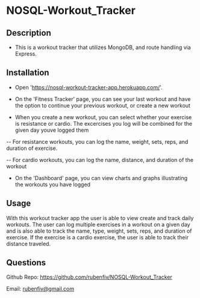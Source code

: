 # NOSQL-Workout_Tracker

## Description 

  * This is a workout tracker that utilizes MongoDB, and route handling via Express.
  
## Installation

   * Open 'https://nosql-workout-tracker-app.herokuapp.com/'.
 
   * On the 'Fitness Tracker' page, you can see your last workout and have the option to continue your previous workout, or create a new workout

   * When you create a new workout, you can select whether your exercise is resistance or cardio. The excercises you log will be combined for the given day youve logged them
   
   -- For resistance workouts, you can log the name, weight, sets, reps, and duration of exercise.

   -- For cardio workouts, you can log the name, distance, and duration of the workout

   * On the 'Dashboard' page, you can view charts and graphs illustrating the workouts you have logged

## Usage 

With this workout tracker app the user is able to view create and track daily workouts. The user can log multiple exercises in a workout on a given day and is also able to track the name, type, weight, sets, reps, and duration of exercise. If the exercise is a cardio exercise, the user is able to track their distance traveled.

## Questions

Github Repo: https://github.com/rubenfiv/NOSQL-Workout_Tracker

Email: rubenfiv@gmail.com